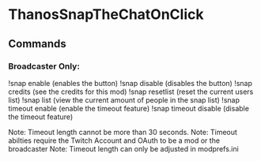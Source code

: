 # ThanosSnapTheChatOnClick
## Commands
### Broadcaster Only:
!snap enable (enables the button)
!snap disable (disables the button)
!snap credits (see the credits for this mod)
!snap resetlist (reset the current users list)
!snap list (view the current amount of people in the snap list)
!snap timeout enable (enable the timeout feature)
!snap timeout disable (disable the timeout feature)

Note: Timeout length cannot be more than 30 seconds.
Note: Timeout abilties require the Twitch Account and OAuth to be a mod or the broadcaster
Note: Timeout length can only be adjusted in modprefs.ini
